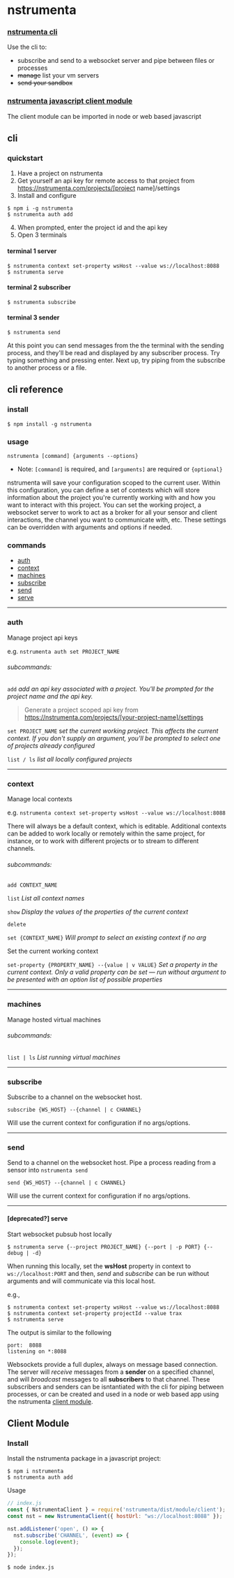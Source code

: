 # nstrumenta

### [nstrumenta cli](#cli)

Use the cli to:

- subscribe and send to a websocket server and pipe between files or processes 
- ~~manage~~ list your vm servers
- ~~send your sandbox~~

### [nstrumenta javascript client module](#module)

The client module can be imported in node or web based javascript 

## <a name="cli"></a>cli

### quickstart

1. Have a project on nstrumenta
2. Get yourself an api key for remote access to that project from https://nstrumenta.com/projects/[project name]/settings
3. Install and configure

```console
$ npm i -g nstrumenta
$ nstrumenta auth add 
```
4. When prompted, enter the project id and the api key
5. Open 3 terminals

#### terminal 1 server

```console
$ nstrumenta context set-property wsHost --value ws://localhost:8088
$ nstrumenta serve
```

#### terminal 2 subscriber

```console
$ nstrumenta subscribe
```

#### terminal 3 sender

```console
$ nstrumenta send 
```

At this point you can send messages from the the terminal with the sending process, and they'll be read and displayed by any subscriber process. Try typing something and pressing enter. Next up, try piping from the subscribe to another process or a file.

## cli reference

### install

```
$ npm install -g nstrumenta
```

### usage

```
nstrumenta [command] {arguments --options}
```

* Note: `[command]` is required, and `[arguments]` are required or `{optional}`

nstrumenta will save your configuration scoped to the current user. Within this configuration, you can define a set of contexts which will store information about the project you're currently working with and how you want to interact with this project. You can set the working project, a websocket server to work to act as a broker for all your sensor and client interactions, the channel you want to communicate with, etc. These settings can be overridden with arguments and options if needed.  

### commands

- [auth](#auth)
- [context](#context)
- [machines](#machines)
- [subscribe](#subscribe)
- [send](#send)
- [serve](#serve)

***

### <a name="auth"></a> auth

Manage project api keys

e.g. `nstrumenta auth set PROJECT_NAME`

###### subcommands:

`add` _add an api key associated with a project. You'll be prompted for the project name and the api key._

> Generate a project scoped api key from https://nstrumenta.com/projects/[your-project-name]/settings 

`set PROJECT_NAME` s*et the current working project. This affects the current context. If you don't supply an argument, you'll be prompted to select one of projects already configured*

`list / ls` _list all locally configured projects_

***

### <a name="context"></a> context

Manage local contexts

 e.g. `nstrumenta context set-property wsHost --value ws://localhost:8088`

There will always be a default context, which is editable. Additional contexts can be added to work locally or remotely within the same project, for instance, or to work with different projects or to stream to different channels. 

###### subcommands:

`add CONTEXT_NAME`

`list` _List all context names_

`show` _Display the values of the properties of the current context_ 

`delete`

`set {CONTEXT_NAME}` _Will prompt to select an existing context if no arg_

Set the current working context

`set-property {PROPERTY_NAME} --{value | v VALUE}`
_Set a property in the current context. Only a valid property can be set — run without argument to be presented with an option list of possible properties_

***

### <a name="machines"></a> machines

Manage hosted virtual machines

###### subcommands:

`list | ls` _List running virtual machines_

***

### <a name="subscribe"></a> subscribe

Subscribe to a channel on the websocket host.

```
subscribe {WS_HOST} --{channel | c CHANNEL}
```

Will use the current context for configuration if no args/options.  

***

### <a name="send"></a>send

Send to a channel on the websocket host. Pipe a process reading from a sensor into `nstrumenta send`

```
send {WS_HOST} --{channel | c CHANNEL}
```

Will use the current context for configuration if no args/options.

***

#### [deprecated?] serve

Start websocket pubsub host locally

```console
$ nstrumenta serve {--project PROJECT_NAME} {--port | -p PORT} {--debug | -d}
```

When running this locally, set the **wsHost** property in context to `ws://localhost:PORT` and then, _send_ and _subscribe_ can be run without arguments and will communicate via this local host. 

e.g.,

```console
$ nstrumenta context set-property wsHost --value ws://localhost:8088
$ nstrumenta context set-property projectId --value trax
$ nstrumenta serve
```

The output is similar to the following

```shell
port:  8088
listening on *:8088
```

Websockets provide a full duplex, always on message based connection. The server will _receive_ messages from a **sender** on a specified channel, and will _broadcast_ messages to all **subscribers** to that channel. These subscribers and senders can be isntantiated with the cli for piping between processes, or can be created and used in a node or web based app using the nstrumenta [client module](#module). 

## <a name="module"></a> Client Module

### Install

Install the nstrumenta package in a javascript project:

```console
$ npm i nstrumenta
$ nstrumenta auth add
```

Usage

```javascript
// index.js
const { NstrumentaClient } = require('nstrumenta/dist/module/client');
const nst = new NstrumentaClient({ hostUrl: "ws://localhost:8088" });

nst.addListener('open', () => {
  nst.subscribe('CHANNEL', (event) => {
    console.log(event);
  });
});
```

```console
$ node index.js
```
